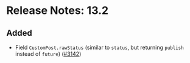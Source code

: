 # Release Notes: 13.2

## Added

- Field `CustomPost.rawStatus` (similar to `status`, but returning `publish` instead of `future`) ([#3142](https://github.com/GatoGraphQL/GatoGraphQL/pull/3142))